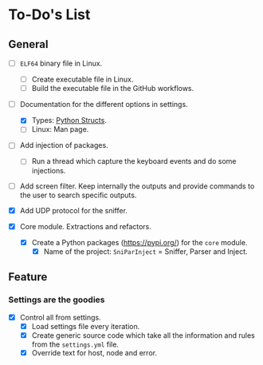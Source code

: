 # To-Do's List

## General

- [ ] `ELF64` binary file in Linux.
    - [ ] Create executable file in Linux.
    - [ ] Build the executable file in the GitHub workflows.
- [ ] Documentation for the different options in settings.
    - [x] Types: [Python Structs][structs].
    - [ ] Linux: Man page.
- [ ] Add injection of packages.
    - [ ] Run a thread which capture the keyboard events and do some
      injections.
- [ ] Add screen filter. Keep internally the outputs and provide commands to
  the user to search specific outputs.

- [x] Add UDP protocol for the sniffer.
- [x] Core module. Extractions and refactors.
    - [x] Create a Python packages (https://pypi.org/) for the `core` module.
        - [x] Name of the project: `SniParInject` = Sniffer, Parser and Inject.

## Feature

### Settings are the goodies

- [x] Control all from settings.
    - [x] Load settings file every iteration.
    - [x] Create generic source code which take all the information and rules
      from the `settings.yml` file.
    - [x] Override text for host, node and error.

[structs]: https://docs.python.org/3/library/struct.html#format-characters
